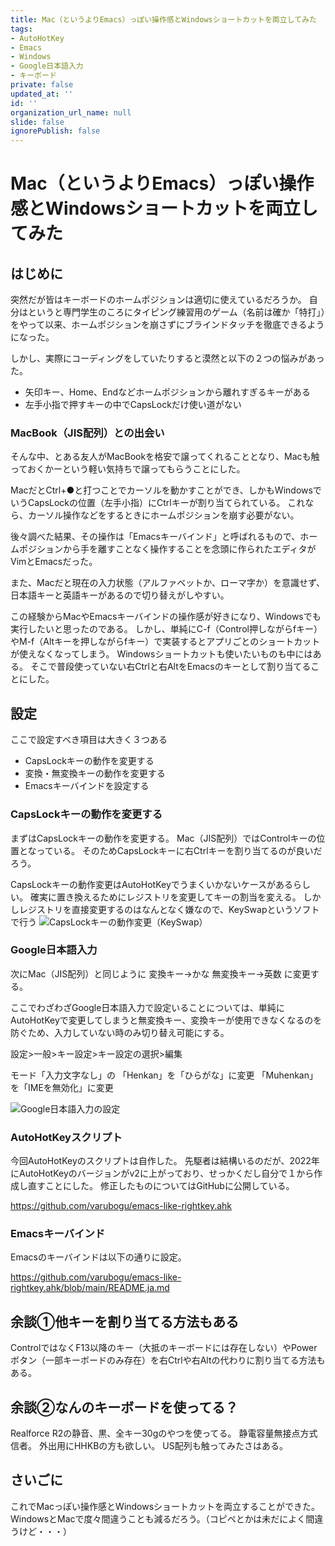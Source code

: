 ```yaml
---
title: Mac（というよりEmacs）っぽい操作感とWindowsショートカットを両立してみた
tags:
- AutoHotKey
- Emacs
- Windows
- Google日本語入力
- キーボード
private: false
updated_at: ''
id: ''
organization_url_name: null
slide: false
ignorePublish: false
---
```


# Mac（というよりEmacs）っぽい操作感とWindowsショートカットを両立してみた

## はじめに

突然だが皆はキーボードのホームポジションは適切に使えているだろうか。
自分はというと専門学生のころにタイピング練習用のゲーム（名前は確か「特打」）をやって以来、ホームポジションを崩さずにブラインドタッチを徹底できるようになった。

しかし、実際にコーディングをしていたりすると漠然と以下の２つの悩みがあった。

- 矢印キー、Home、Endなどホームポジションから離れすぎるキーがある
- 左手小指で押すキーの中でCapsLockだけ使い道がない

### MacBook（JIS配列）との出会い

そんな中、とある友人がMacBookを格安で譲ってくれることとなり、Macも触っておくかーという軽い気持ちで譲ってもらうことにした。

MacだとCtrl+●と打つことでカーソルを動かすことができ、しかもWindowsでいうCapsLockの位置（左手小指）にCtrlキーが割り当てられている。
これなら、カーソル操作などをするときにホームポジションを崩す必要がない。

後々調べた結果、その操作は「Emacsキーバインド」と呼ばれるもので、ホームポジションから手を離すことなく操作することを念頭に作られたエディタがVimとEmacsだった。

また、Macだと現在の入力状態（アルファベットか、ローマ字か）を意識せず、日本語キーと英語キーがあるので切り替えがしやすい。

この経験からMacやEmacsキーバインドの操作感が好きになり、Windowsでも実行したいと思ったのである。
しかし、単純にC-f（Control押しながらfキー）やM-f（Altキーを押しながらfキー）で実装するとアプリごとのショートカットが使えなくなってしまう。
Windowsショートカットも使いたいものも中にはある。
そこで普段使っていない右Ctrlと右AltをEmacsのキーとして割り当てることにした。

## 設定

ここで設定すべき項目は大きく３つある

- CapsLockキーの動作を変更する
- 変換・無変換キーの動作を変更する
- Emacsキーバインドを設定する

### CapsLockキーの動作を変更する

まずはCapsLockキーの動作を変更する。
Mac（JIS配列）ではControlキーの位置となっている。
そのためCapsLockキーに右Ctrlキーを割り当てるのが良いだろう。

CapsLockキーの動作変更はAutoHotKeyでうまくいかないケースがあるらしい。
確実に置き換えるためにレジストリを変更してキーの割当を変える。
しかしレジストリを直接変更するのはなんとなく嫌なので、KeySwapというソフトで行う
![CapsLockキーの動作変更（KeySwap）](emacs-like-rightkey-autohotkey-2.png)

### Google日本語入力

次にMac（JIS配列）と同じように
変換キー→かな
無変換キー→英数
に変更する。

ここでわざわざGoogle日本語入力で設定いることについては、単純にAutoHotKeyで変更してしまうと無変換キー、変換キーが使用できなくなるのを防ぐため、入力していない時のみ切り替え可能にする。

設定>一般>キー設定>キー設定の選択>編集

モード「入力文字なし」の
「Henkan」を「ひらがな」に変更
「Muhenkan」を「IMEを無効化」に変更

![Google日本語入力の設定](emacs-like-rightkey-autohotkey-1.png)

### AutoHotKeyスクリプト

今回AutoHotKeyのスクリプトは自作した。
先駆者は結構いるのだが、2022年にAutoHotKeyのバージョンがv2に上がっており、せっかくだし自分で１から作成し直すことにした。
修正したものについてはGitHubに公開している。

https://github.com/varubogu/emacs-like-rightkey.ahk


### Emacsキーバインド

Emacsのキーバインドは以下の通りに設定。

https://github.com/varubogu/emacs-like-rightkey.ahk/blob/main/README.ja.md


## 余談①他キーを割り当てる方法もある

ControlではなくF13以降のキー（大抵のキーボードには存在しない）やPowerボタン（一部キーボードのみ存在）を右Ctrlや右Altの代わりに割り当てる方法もある。

## 余談②なんのキーボードを使ってる？

Realforce R2の静音、黒、全キー30gのやつを使ってる。
静電容量無接点方式信者。
外出用にHHKBの方も欲しい。
US配列も触ってみたさはある。

## さいごに

これでMacっぽい操作感とWindowsショートカットを両立することができた。
WindowsとMacで度々間違うことも減るだろう。（コピペとかは未だによく間違うけど・・・）
